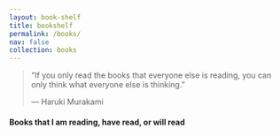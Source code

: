 ```yaml
---
layout: book-shelf
title: bookshelf
permalink: /books/
nav: false
collection: books
---
```


> “If you only read the books that everyone else is reading, you can only think what everyone else is thinking.” 
>
> ―  Haruki Murakami

#### Books that I am reading, have read, or will read
